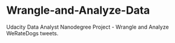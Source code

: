# Wrangle-and-Analyze-Data
Udacity Data Analyst Nanodegree Project - Wrangle and Analyze WeRateDogs tweets.

